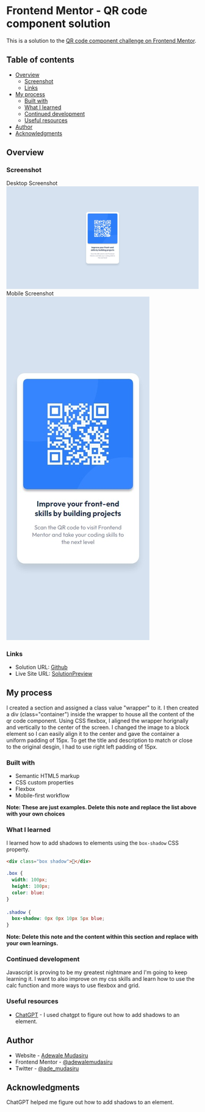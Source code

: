 # Frontend Mentor - QR code component solution

This is a solution to the [QR code component challenge on Frontend Mentor](https://www.frontendmentor.io/challenges/qr-code-component-iux_sIO_H).

## Table of contents

- [Overview](#overview)
  - [Screenshot](#screenshot)
  - [Links](#links)
- [My process](#my-process)
  - [Built with](#built-with)
  - [What I learned](#what-i-learned)
  - [Continued development](#continued-development)
  - [Useful resources](#useful-resources)
- [Author](#author)
- [Acknowledgments](#acknowledgments)

## Overview

### Screenshot

Desktop Screenshot
![Desktop Screenshot](./screenshots/qrcode%20desktop.jpeg)
Mobile Screenshot <br />
![Mobile Screenshot](./screenshots/qrcode%20mobile.jpeg)

### Links

- Solution URL: [Github](https://github.com/adewalemudasiru/QR-Code-Component)
- Live Site URL: [SolutionPreview](https://adewalemudasiru.github.io/QR-Code-Component/)

## My process

I created a section and assigned a class value "wrapper" to it. I then created a div (class="container") inside the wrapper to house all the content of the qr code component. Using CSS flexbox, I aligned the wrapper horignally and vertically to the center of the screen. I changed the image to a block element so I can easily align it to the center and gave the container a uniform padding of 15px. To get the title and description to match or close to the original desgin, I had to use right left padding of 15px.

### Built with

- Semantic HTML5 markup
- CSS custom properties
- Flexbox
- Mobile-first workflow

**Note: These are just examples. Delete this note and replace the list above with your own choices**

### What I learned

I learned how to add shadows to elements using the `box-shadow` CSS property.

```html
<div class="box shadow">🎉</div>
```
```css
.box {
  width: 100px;
  height: 100px;
  color: blue:
}

.shadow {
  box-shadow: 0px 0px 10px 5px blue;
}
```

**Note: Delete this note and the content within this section and replace with your own learnings.**

### Continued development

Javascript is proving to be my greatest nightmare and I'm going to keep learning it. I want to also improve on my css skills and learn how to use the calc function and more ways to use flexbox and grid.

### Useful resources

- [ChatGPT](https://openai.com/chatgpt/) - I used chatgpt to figure out how to add shadows to an element.

## Author

- Website - [Adewale Mudasiru](https://www.your-site.com)
- Frontend Mentor - [@adewalemudasiru](https://www.frontendmentor.io/profile/adewalemudasiru)
- Twitter - [@ade_mudasiru](https://www.twitter.com/ade_mudasiru)

## Acknowledgments

ChatGPT helped me figure out how to add shadows to an element.